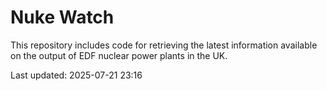 # Nuke Watch

This repository includes code for retrieving the latest information available on the output of EDF nuclear power plants in the UK.

Last updated: 2025-07-21 23:16